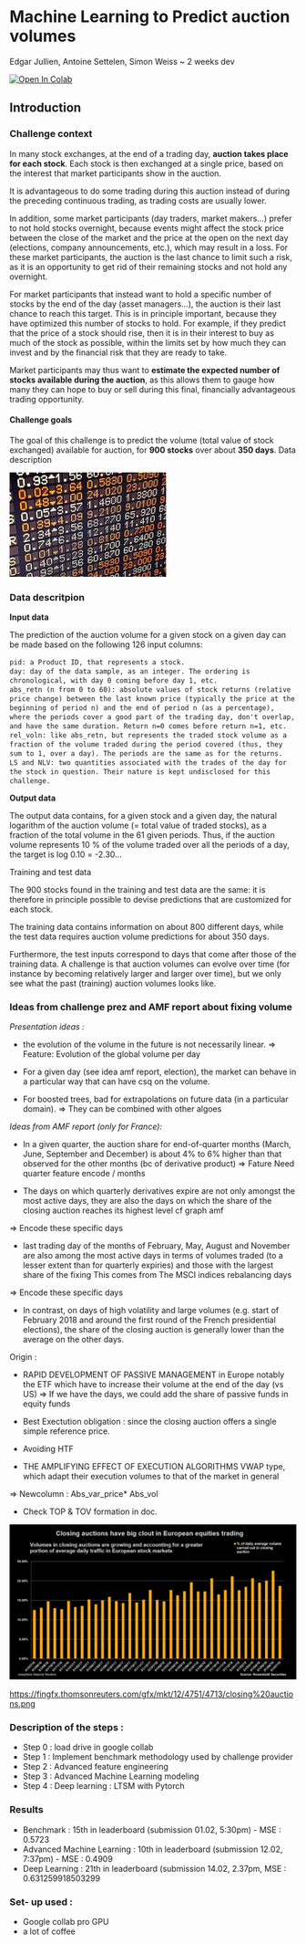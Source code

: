 # Machine Learning to Predict auction volumes

Edgar Jullien, Antoine Settelen, Simon Weiss
~ 2 weeks dev

[![Open In Colab](https://colab.research.google.com/assets/colab-badge.svg)](https://colab.research.google.com/drive/1meUYY9LWDHXsH4zoF8dyaaCjZiiaDTLW) 


## Introduction

### Challenge context

In many stock exchanges, at the end of a trading day, **auction takes place for each stock**. Each stock is then exchanged at a single price, based on the interest that market participants show in the auction.

It is advantageous to do some trading during this auction instead of during the preceding continuous trading, as trading costs are usually lower.

In addition, some market participants (day traders, market makers…) prefer to not hold stocks overnight, because events might affect the stock price between the close of the market and the price at the open on the next day (elections, company announcements, etc.), which may result in a loss. For these market participants, the auction is the last chance to limit such a risk, as it is an opportunity to get rid of their remaining stocks and not hold any overnight.

For market participants that instead want to hold a specific number of stocks by the end of the day (asset managers…), the auction is their last chance to reach this target. This is in principle important, because they have optimized this number of stocks to hold. For example, if they predict that the price of a stock should rise, then it is in their interest to buy as much of the stock as possible, within the limits set by how much they can invest and by the financial risk that they are ready to take.

Market participants may thus want to **estimate the expected number of stocks available during the auction**, as this allows them to gauge how many they can hope to buy or sell during this final, financially advantageous trading opportunity.


#### Challenge goals


The goal of this challenge is to predict the volume (total value of stock exchanged) available for auction, for **900 stocks** over about **350 days**.
Data description

![image.png](https://github.com/13w13/U4_Prediction_stock_auction_volumes/blob/main/img/intro_img.png)

### Data descritpion





**Input data**

The prediction of the auction volume for a given stock on a given day can be made based on the following 126 input columns:

    pid: a Product ID, that represents a stock.
    day: day of the data sample, as an integer. The ordering is chronological, with day 0 coming before day 1, etc.
    abs_retn (n from 0 to 60): absolute values of stock returns (relative price change) between the last known price (typically the price at the beginning of period n) and the end of period n (as a percentage), where the periods cover a good part of the trading day, don't overlap, and have the same duration. Return n=0 comes before return n=1, etc.
    rel_voln: like abs_retn, but represents the traded stock volume as a fraction of the volume traded during the period covered (thus, they sum to 1, over a day). The periods are the same as for the returns.
    LS and NLV: two quantities associated with the trades of the day for the stock in question. Their nature is kept undisclosed for this challenge.

**Output data**

The output data contains, for a given stock and a given day, the natural logarithm of the auction volume (= total value of traded stocks), as a fraction of the total volume in the 61 given periods. Thus, if the auction volume represents 10 % of the volume traded over all the periods of a day, the target is log 0.10 = -2.30…

Training and test data

The 900 stocks found in the training and test data are the same: it is therefore in principle possible to devise predictions that are customized for each stock.

The training data contains information on about 800 different days, while the test data requires auction volume predictions for about 350 days.

Furthermore, the test inputs correspond to days that come after those of the training data. A challenge is that auction volumes can evolve over time (for instance by becoming relatively larger and larger over time), but we only see what the past (training) auction volumes looks like.

### Ideas from challenge prez and AMF report about fixing volume

*Presentation ideas :*
- the evolution of the volume in the future is not necessarily linear.
=> Feature: Evolution of the global volume per day

- For a given day (see idea amf report, election), the market can behave in a particular way that can have csq on the volume. 


- For boosted trees, bad for extrapolations on future data (in a particular domain).
=> They can be combined with other algoes


*Ideas from AMF report (only for France):*



- In a given quarter, the auction share for end-of-quarter months (March, June, September and December) is about 4% to 6% higher than that observed for the other months (bc of derivative product)
=> Fature Need quarter feature encode / months

- The days on which quarterly derivatives expire are not only amongst the most active days, they are also the days on which the share of the closing auction reaches its highest level cf graph amf

=> Encode these specific days

- last trading day of the months of February, May, August and November are also among the most active days in terms of volumes traded (to a lesser extent than for quarterly expiries) and those with the largest share of the fixing
This comes from The MSCI indices rebalancing days

=> Encode these specific days


- In contrast, on days of high volatility and large volumes (e.g. start of February 2018 and around the first round of the French presidential elections), 
the share of the closing auction is generally lower than the average on the other days.

Origin  : 

- RAPID DEVELOPMENT OF PASSIVE MANAGEMENT in Europe notably the ETF which have to increase their volume at the end of the day (vs US)
=> If we have the days, we could add the share of passive funds in equity funds

- Best Exectution obligation : since the closing auction offers a single simple reference price.

- Avoiding HTF

- THE AMPLIFYING EFFECT OF EXECUTION ALGORITHMS
VWAP type, which adapt their execution volumes to that of the market in general

=> Newcolumn : Abs_var_price* Abs_vol


- Check TOP & TOV formation in doc. 

![image.png](https://github.com/13w13/U4_Prediction_stock_auction_volumes/blob/main/img/intro_img2.png)

https://fingfx.thomsonreuters.com/gfx/mkt/12/4751/4713/closing%20auctions.png

### Description of the steps : 


- Step 0 : load drive in google collab
- Step 1 : Implement benchmark methodology used by challenge provider
- Step 2 : Advanced feature engineering
- Step 3 : Advanced Machine Learning modeling
- Step 4 : Deep learning : LTSM with Pytorch

### Results

- Benchmark : 15th in leaderboard (submission 01.02, 5:30pm) - MSE : 0.5723
- Advanced Machine Learning : 10th in leaderboard (submission 12.02, 7:37pm) - MSE : 0.4909
- Deep Learning : 21th in leaderboard (submission 14.02, 2.37pm, MSE : 0.631259918503299

### Set- up used : 
- Google collab pro GPU
- a lot of coffee